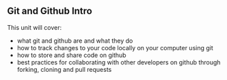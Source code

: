 ## Git and Github Intro

This unit will cover:

* what git and github are and what they do
* how to track changes to your code locally on your computer using git
* how to store and share code on github
* best practices for collaborating with other developers on github through forking, cloning and pull requests